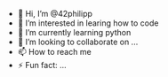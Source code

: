 - 👋 Hi, I’m @42philipp
- 👀 I’m interested in learing how to code
- 🌱 I’m currently learning python
- 💞️ I’m looking to collaborate on ...
- 📫 How to reach me 
- ⚡ Fun fact: ...

<!---
42philipp/42philipp is a ✨ special ✨ repository because its `README.md` (this file) appears on your GitHub profile.
You can click the Preview link to take a look at your changes.
--->
